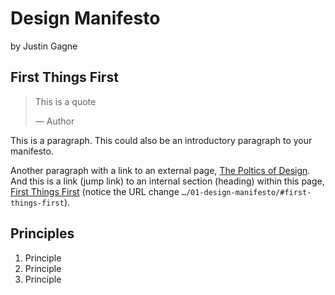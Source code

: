 # Design Manifesto

by Justin Gagne

## First Things First

> This is a quote
>
> — Author

This is a paragraph. This could also be an introductory paragraph to your manifesto. 

Another paragraph with a link to an external page, [The Poltics of Design](http://thepoliticsofdesign.com/about-the-book). And this is a link (jump link) to an internal section (heading) within this page, [First Things First](#first-things-first) (notice the URL change `…/01-design-manifesto/#first-things-first`).

## Principles

1. Principle
2. Principle
3. Principle
